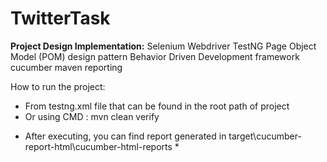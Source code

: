 # TwitterTask

**Project Design Implementation:**
Selenium Webdriver
TestNG
Page Object Model (POM) design pattern
Behavior Driven Development framework
cucumber maven reporting

How to run the project:
- From testng.xml file that can be found in the root path of project
- Or using CMD : mvn clean verify

* After executing, you can find report generated in target\cucumber-report-html\cucumber-html-reports *
